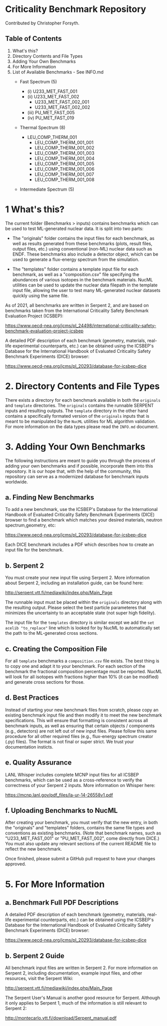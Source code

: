 # Criticality Benchmark Repository

Contributed by Christopher Forsyth.

## Table of Contents

1. What's this?
2. Directory Contents and File Types
3. Adding Your Own Benchmarks
4. For More Information
5. List of Available Benchmarks - See INFO.md
	- Fast Spectrum (5)
        - (i)   U233_MET_FAST_001
		- (ii)  U233_MET_FAST_002
			- U233_MET_FAST_002_001
			- U233_MET_FAST_002_002
		- (iii) PU_MET_FAST_005
		- (iv)  PU_MET_FAST_019

    - Thermal Spectrum (8)
		- LEU_COMP_THERM_001
			- LEU_COMP_THERM_001_001
			- LEU_COMP_THERM_001_002
			- LEU_COMP_THERM_001_003
			- LEU_COMP_THERM_001_004
			- LEU_COMP_THERM_001_005
			- LEU_COMP_THERM_001_006
			- LEU_COMP_THERM_001_007
			- LEU_COMP_THERM_001_008

    - Intermediate Spectrum (5)



# 1 What's this?


The current folder (Benchmarks > inputs) contains benchmarks which can be used to test ML-generated nuclear data. It 
is split into two parts:

- The "originals" folder contains the input files for each benchmark, as well as results generated from these benchmarks (plots, result files, output files, etc.) using conventional (non-ML) nuclear data such as ENDF. These benchmarks also include a detector object, which can be used to generate a flux-energy spectrum from the simulation.

- The "templates" folder contains a template input file for each benchmark, as well as a "composition.csv" file specifying the abundances of various isotopes in the benchmark materials. NucML utilities can be used to update the nuclear data filepath in the template input file, allowing the user to test many ML-generated nuclear datasets quickly using the same file.

As of 2021, all benchmarks are written in Serpent 2, and are based on benchmarks taken from the International Criticality Safety Benchmark Evaluation Project (ICSBEP): 

https://www.oecd-nea.org/jcms/pl_24498/international-criticality-safety-benchmark-evaluation-project-icsbep

A detailed PDF description of each benchmark (geometry, materials, real-life experimental counterparts, etc.) can be obtained using the ICSBEP's Database for the International Handbook of Evaluated Criticality Safety Benchmark Experiments (DICE) browser:

https://www.oecd-nea.org/jcms/pl_20293/database-for-icsbep-dice


# 2. Directory Contents and File Types

There exists a directory for each benchmark available in both the `originals` and `template` directories. The `originals` contains the runnable SERPENT inputs and resulting outputs. The `template` directory in the other hand contains a specifically formated version of the `originals` inputs that is meant to be manipulated by the `NucML` utilities for ML algorithm validation. For more information on the data types please read the `INFO.md` document.


# 3. Adding Your Own Benchmarks

The following instructions are meant to guide you through the process of adding your own benchmarks and if possible, incorporate them into this repository. It is our hope that, with the help of the community, this repository can serve as a modernized database for benchmark inputs worldwide. 

## a. Finding New Benchmarks

To add a new benchmark, use the ICSBEP's Database for the International Handbook of Evaluated Criticality Safety Benchmark Experiments (DICE) browser to find a benchmark which matches your desired materials, neutron spectrum,geometry, etc:

https://www.oecd-nea.org/jcms/pl_20293/database-for-icsbep-dice

Each DICE benchmark includes a PDF which describes how to create an input file for the benchmark. 

## b. Serpent 2

You must create your new input file using Serpent 2. More information about Serpent 2, including an installation guide, can be found here:

http://serpent.vtt.fi/mediawiki/index.php/Main_Page

The runnable input must be placed within the `originals` directory along with the resulting output. Please select the best particle parameteres that minimizes the uncertainty to an acceptable state (not super high fidelity).

The input file for the `templates` directory is similar except we add the `set acelib "to_replace"` line which is looked for by NucML to automatically set the path to the ML-generated cross sections. 

## c. Creating the Composition File

For all `template` benchmarks a `composition.csv` file exists. The best thing is to copy one and adapt it to your benchmark. For each section of the benchmark the fractional composition percentage must be reported. NucML will look for all isotopes with fractions higher than 10% (it can be modified) and generate cross sections for those. 

## d. Best Practices

Instead of starting your new benchmark files from scratch, please copy an existing benchmark input file and then modify it to meet the new benchmark specifications. This will ensure that formatting is consistent across all benchmark inputs, as well as ensuring that certain objects / components (e.g., detectors) are not left out of new input files. Please follow this same procedure for all other required files (e.g., flux-energy spectrum creator (.py) files). The format is not final or super strict. We trust your documentation insticts.

## e. Quality Assurance

LANL Whisper includes complete MCNP input files for all ICSBEP benchmarks, which can be used as a cross-reference to verify the correctness of your Serpent 2 inputs. More information on Whisper here:

https://mcnp.lanl.gov/pdf_files/la-ur-14-26558v1.pdf

## f. Uploading Benchmarks to NucML

After creating your benchmark, you must verify that the new entry, in both the "originals" and "templates" folders, contains the same file types and conventions as existing benchmarks. (Note that benchmark names, such as "U233_MET_FAST_001" or "PU_MET_FAST_002", come directly from DICE.) You must also update any relevant sections of the current README file to reflect the new benchmark.

Once finished, please submit a GitHub pull request to have your changes approved.


# 5. For More Information

## a. Benchmark Full PDF Descriptions

A detailed PDF description of each benchmark (geometry, materials, real-life experimental counterparts, etc.) can be obtained using the ICSBEP's Database for the International Handbook of Evaluated Criticality  Safety Benchmark Experiments (DICE) browser:

https://www.oecd-nea.org/jcms/pl_20293/database-for-icsbep-dice

## b. Serpent 2 Guide

All benchmark input files are written in Serpent 2. For more information on Serpent 2, including documentation, example input files, and other resources, visit the Serpent Wiki:

http://serpent.vtt.fi/mediawiki/index.php/Main_Page

The Serpent User's Manual is another good resource for Serpent. Although it only applies to Serpent 1, much of the information is still relevant to Serpent 2:

http://montecarlo.vtt.fi/download/Serpent_manual.pdf

